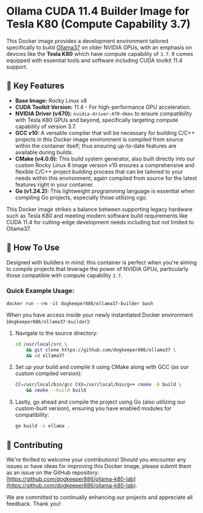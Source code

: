# Ollama CUDA 11.4 Builder Image for Tesla K80 (Compute Capability 3.7)

This Docker image provides a development environment tailored specifically to build [Ollama37](https://github.com/dogkeeper886/ollama37) on older NVIDIA GPUs, with an emphasis on devices like the **Tesla K80** which have compute capability of `3.7`. It comes equipped with essential tools and software including CUDA toolkit 11.4 support.

## 🔧 Key Features

- **Base Image:** Rocky Linux v8
- **CUDA Toolkit Version:** 11.4 - For high-performance GPU acceleration.
- **NVIDIA Driver (v470):** `nvidia-driver:470-dkms` to ensure compatibility with Tesla K80 GPUs and beyond, specifically targeting compute capability of version 3.7.
- **GCC v10:** A versatile compiler that will be necessary for building C/C++ projects in this Docker image environment is compiled from source within the container itself; thus ensuring up-to-date features are available during builds.
- **CMake (v4.0.0):** This build system generator, also built directly into our custom Rocky Linux 8 image version v10 ensures a comprehensive and flexible C/C++ project building process that can be tailored to your needs within this environment; again compiled from source for the latest features right in your container.
- **Go (v1.24.2):** This lightweight programming language is essential when compiling Go projects, especially those utilizing cgo.

This Docker image strikes a balance between supporting legacy hardware such as Tesla K80 and meeting modern software build requirements like CUDA 11.4 for cutting-edge development needs including but not limited to Ollama37.


## 🚀 How To Use

Designed with builders in mind; this container is perfect when you're aiming to compile projects that leverage the power of NVIDIA GPUs, particularly those compatible with compute capability `3.7`.

### Quick Example Usage:

```docker
docker run --rm -it dogkeeper886/ollama37-builder bash
```

When you have access inside your newly instantiated Docker environment (`dogkeeper886/ollama37-builder`):

1. Navigate to the source directory:
    ```bash
    cd /usr/local/src \
        && git clone https://github.com/dogkeeper886/ollama37 \
        && cd ollama37 
    ```
2. Set up your build and compile it using CMake along with GCC (as our custom compiled version):
    ```bash
    CC=/usr/local/bin/gcc CXX=/usr/local/bin/g++ cmake -B build \
        && cmake --build build
    ```
3. Lastly, go ahead and compile the project using Go (also utilizing our custom-built version), ensuring you have enabled modules for compatibility:
    ```bash
    go build -o ollama .
    ```

## 🎯 Contributing

We're thrilled to welcome your contributions! Should you encounter any issues or have ideas for improving this Docker image, please submit them as an issue on the GitHub repository: [https://github.com/dogkeeper886/ollama-k80-lab](https://github.com/dogkeeper886/ollama-k80-lab).

We are committed to continually enhancing our projects and appreciate all feedback. Thank you!

